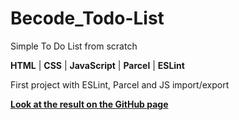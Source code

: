 # Becode_Todo-List

Simple To Do List from scratch

**HTML** | **CSS** | **JavaScript** | **Parcel** | **ESLint**

First project with ESLint, Parcel and JS import/export

**[Look at the result on the GitHub page](https://victort-github.github.io/Becode_Todo-List/)**
